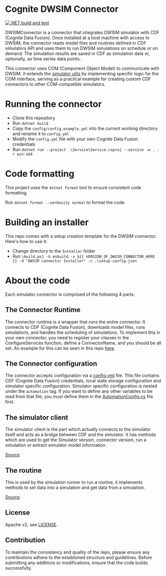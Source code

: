 # Cognite DWSIM Connector

[![.NET build and test](https://github.com/cognitedata/dwsim-connector-dotnet/actions/workflows/build-and-test.yml/badge.svg)](https://github.com/cognitedata/dwsim-connector-dotnet/actions/workflows/build-and-test.yml)

DWSIMConnector is a connector that integrates DWSIM simulator with CDF (Cognite Data Fusion). Once installed at a host machine with access to DWSIM, the connector reads model files and routines defined in CDF simulators API and uses them to run DWSIM simulations on schedule or on demand. The simulation results are saved in CDF as simulation data or, optionally, as time series data points.

This connector uses COM (Component Object Model) to communicate with DWSIM. It extends the [simulator utils](https://github.com/cognitedata/dotnet-simulator-utils) by implementing specific logic for the COM interface, serving as a practical example for creating custom CDF connectors to other COM-compatible simulators.

# Running the connector

- Clone this repository
- Run `dotnet build`
- Copy the `config/config.example.yml` into the current working directory and rename it to `config.yml`
- Modify the `config.yml` file with your own Cognite Data Fusion credentials
- Run `dotnet run --project .\Service\Service.csproj --service -w . -r win-x64`

# Code formatting

This project uses the `dotnet format` tool to ensure consistent code formatting.

Run `dotnet format --verbosity normal` to format the code.

# Building an installer

This repo comes with a setup creation template for the DWSIM connector. Here's how to use it:

- Change directory to the `Installer` folder
- Run `\build.ps1 -b msbuild -v ${{ VERSION_OF_DWSIM_CONNECTOR_HERE }} -d "DWSIM connector Installer" -c .\setup-config.json`

# About the code

Each simulator connector is comprised of the following 4 parts:

## The Connector Runtime

The connector runtime is a wrapper that runs the entire connector. It connects to CDF (Cognite Data Fusion), downloads model files, runs simulations, and handles the scheduling of simulations. To implement this in your own connector, you need to register your classes in the ConfigureServices function, define a ConnectorName, and you should be all set. An example for this can be seen in this repo [here](Connector/ConnectorRuntime.cs).

## The Connector configuration

The connector accepts configuration via a [config.yml](Connector/config/config.example.yml) file. This file contains CDF (Cognite Data Fusion) credentials, local state storage configuration and simulator specific configuration. Simulator specific configuration is nested under the `automation` tag. If you want to define any other variables to be read from that file, you must define them in the [AutomationConfig.cs](Connector/Dwsim/AutomationConfig.cs) file first.

## The simulator client

The simulator client is the part which actually connects to the simulator itself and acts as a bridge between CDF and the simulator. It has methods which are used to get the Simulator version, connector version, run a simulation or extract simulator model information.

[Source](Connector/Dwsim/DwsimClient.cs)

## The routine

This is used by the simulation runner to run a routine, it implements methods to set data into a simulation and get data from a simulation.

[Source](Connector/Dwsim/DwsimRoutine.cs)


## License

Apache v2, see [LICENSE](./LICENSE).

## Contribution

To maintain the consistency and quality of the repo, please ensure any contributions adhere to the established structure and guidelines. Before submitting any additions or modifications, ensure that the code builds successfully.